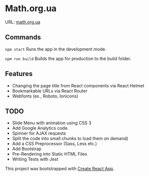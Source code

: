 # Math.org.ua

URL: [math.org.ua](https://math.org.ua/)

## Commands

```npm start```
Runs the app in the development mode.

```npm run build```
Builds the app for production to the build folder.

## Features

* Changing the page title from React components via React Helmet
* Bookmarkable URLs via React Router
* Webfonts (ex., Roboto, Ionicons)

## TODO

* Slide Menu with animation using CSS 3
* Add Google Analytics code.
* Spinner for AJAX requests
* Split the code into small chunks to load them on demand)
* Add a CSS Preprocessor (Sass, Less etc.)
* Add Bootstrap
* Pre-Rendering into Static HTML Files
* Writing Tests with Jest

This project was bootstrapped with [Create React App](https://github.com/facebookincubator/create-react-app).
